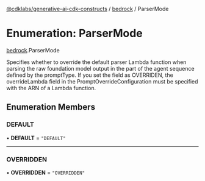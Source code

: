 [@cdklabs/generative-ai-cdk-constructs](/docs/api) / [bedrock](/docs/api/modules/bedrock.md) / ParserMode

# Enumeration: ParserMode

[bedrock](/docs/api/modules/bedrock.md).ParserMode

Specifies whether to override the default parser Lambda function when
parsing the raw foundation model output in the part of the agent sequence
defined by the promptType. If you set the field as OVERRIDEN, the
overrideLambda field in the PromptOverrideConfiguration must be specified
with the ARN of a Lambda function.

## Enumeration Members

### DEFAULT

• **DEFAULT** = ``"DEFAULT"``

___

### OVERRIDDEN

• **OVERRIDDEN** = ``"OVERRIDDEN"``
